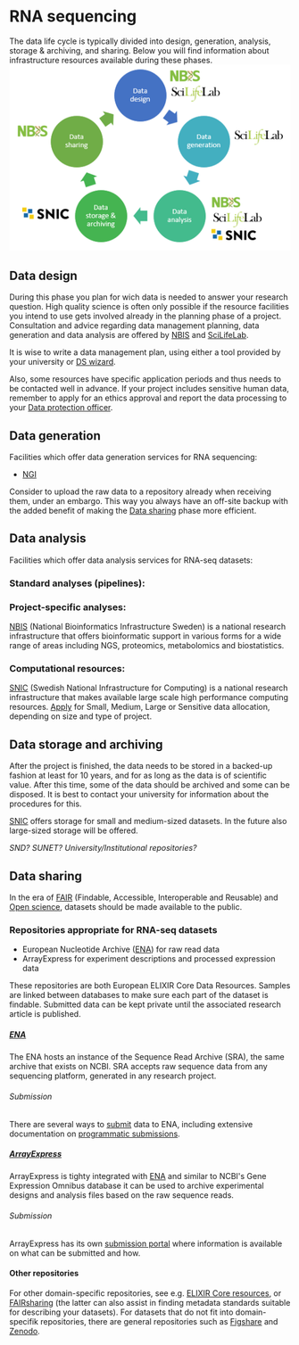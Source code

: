 # RNA sequencing
The data life cycle is typically divided into design, generation, analysis, storage & archiving, and sharing. Below you will find information about infrastructure resources available during these phases. ![](/docs/images/data_life_cycle_circle_logos.png)

## Data design
During this phase you plan for wich data is needed to answer your research question. High quality science is often only possible if the resource facilities you intend to use gets involved already in the planning phase of a project. Consultation and advice regarding data management planning, data generation and data analysis are offered by [NBIS](https://nbis.se/) and [SciLifeLab](https://www.scilifelab.se/). 

It is wise to write a data management plan, using either a tool provided by your university or [DS wizard](http://dsw.scilifelab.se/).

Also, some resources have specific application periods and thus needs to be contacted well in advance. If your project includes sensitive human data, remember to apply for an ethics approval and report the data processing to your [Data protection officer](/docs/general/data_protection_officer).

## Data generation
Facilities which offer data generation services for RNA sequencing:
* [NGI](https://ngisweden.scilifelab.se/)

Consider to upload the raw data to a repository already when receiving them, under an embargo. This way you always have an off-site backup with the added benefit of making the [Data sharing](#data-sharing) phase more efficient.

## Data analysis
Facilities which offer data analysis services for RNA-seq datasets:
### Standard analyses (pipelines):
<!-- [name](https://linkname) -->

### Project-specific analyses:
[NBIS](https://nbis.se/support/ "NBIS support") (National Bioinformatics Infrastructure Sweden) is a national research infrastructure that offers bioinformatic support in various forms for a wide range of areas including NGS, proteomics, metabolomics and biostatistics.

### Computational resources:
[SNIC](https://www.snic.se/ "SNIC homepage") (Swedish National Infrastructure for Computing) is a national research infrastructure that makes available large scale high performance computing resources. [Apply](https://www.snic.se/allocations/compute/ "SNIC compute") for Small, Medium, Large or Sensitive data allocation, depending on size and type of project.

## Data storage and archiving
After the project is finished, the data needs to be stored in a backed-up fashion at least for 10 years, and for as long as the data is of scientific value. After this time, some of the data should be archived and some can be disposed. It is best to contact your university for information about the procedures for this. 

[SNIC](https://www.snic.se/allocations/storage/ "SNIC storage") offers storage for small and medium-sized datasets. In the future also large-sized storage will be offered.

*SND?*
*SUNET?*
*University/Institutional repositories?*

## Data sharing
In the era of [FAIR](https://www.force11.org/group/fairgroup/fairprinciples) (Findable, Accessible, Interoperable and Reusable) and [Open science](https://www.vr.se/english/mandates/open-science/open-access-to-research-data.html), datasets should be made available to the public. 

### Repositories appropriate for RNA-seq datasets

* European Nucleotide Archive ([ENA](https://www.ebi.ac.uk/ena)) for raw read data
* ArrayExpress for experiment descriptions and processed expression data

These repositories are both European ELIXIR Core Data Resources. Samples are linked between databases to make sure each part of the dataset is findable. Submitted data can be kept private until the associated research article is published. 

##### [ENA](https://www.ebi.ac.uk/ena)

The ENA hosts an instance of the Sequence Read Archive (SRA), the same archive that exists on NCBI. SRA accepts raw sequence data from any sequencing platform, generated in any research project.  

###### Submission

There are several ways to [submit](https://www.ebi.ac.uk/ena/submit) data to ENA, including extensive documentation on [programmatic submissions](https://ena-docs.readthedocs.io/en/latest/programmatic.html).

##### [ArrayExpress](https://www.ebi.ac.uk/arrayexpress/)

ArrayExpress is tighty integrated with [ENA](https://www.ebi.ac.uk/ena) and similar to NCBI's Gene Expression Omnibus database it can be used to archive experimental designs and analysis files based on the raw sequence reads. 

###### Submission

ArrayExpress has its own [submission portal](https://www.ebi.ac.uk/arrayexpress/submit/overview.html) where information is available on what can be submitted and how.

#### Other repositories
For other domain-specific repositories, see e.g. [ELIXIR Core resources](https://elixir-europe.org/platforms/data/core-data-resources), or [FAIRsharing](https://fairsharing.org/databases/) (the latter can also assist in finding metadata standards suitable for describing your datasets). For datasets that do not fit into domain-specifik repositories, there are general repositories such as [Figshare](https://figshare.com/) and [Zenodo](https://zenodo.org/).